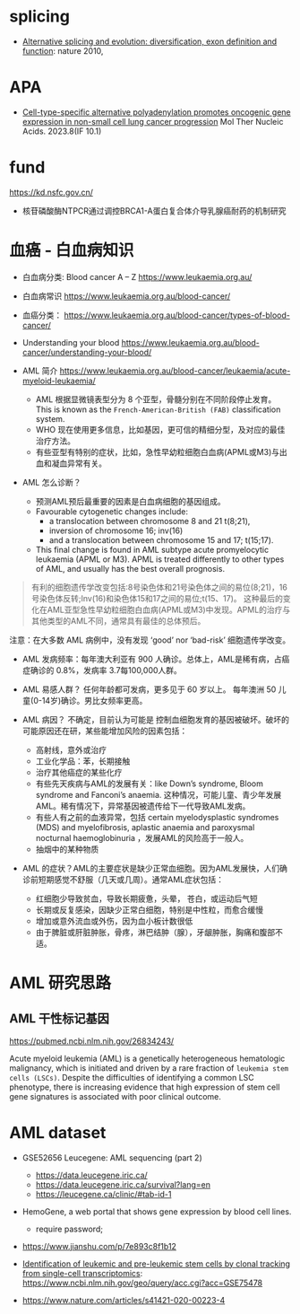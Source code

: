 
# splicing

- [Alternative splicing and evolution: diversification, exon definition and function](https://www.nature.com/articles/nrg2776): nature 2010, 




# APA 

- [Cell-type-specific alternative polyadenylation promotes oncogenic gene expression in non-small cell lung cancer progression](https://pubmed.ncbi.nlm.nih.gov/37675185/#figures) Mol Ther Nucleic Acids. 2023.8(IF 10.1)




# fund

https://kd.nsfc.gov.cn/

- 核苷磷酸酶NTPCR通过调控BRCA1-A蛋白复合体介导乳腺癌耐药的机制研究





# 血癌 - 白血病知识

- 白血病分类: Blood cancer A – Z https://www.leukaemia.org.au/
- 白血病常识 https://www.leukaemia.org.au/blood-cancer/
- 血癌分类： https://www.leukaemia.org.au/blood-cancer/types-of-blood-cancer/

- Understanding your blood https://www.leukaemia.org.au/blood-cancer/understanding-your-blood/
- AML 简介 https://www.leukaemia.org.au/blood-cancer/leukaemia/acute-myeloid-leukaemia/
	* AML 根据显微镜表型分为 8 个亚型，骨髓分别在不同阶段停止发育。This is known as the `French-American-British (FAB)` classification system.
	* WHO 现在使用更多信息，比如基因，更可信的精细分型，及对应的最佳治疗方法。 
	* 有些亚型有特别的症状，比如，急性早幼粒细胞白血病(APML或M3)与出血和凝血异常有关。

- AML 怎么诊断？
	* 预测AML预后最重要的因素是白血病细胞的基因组成。
	* Favourable cytogenetic changes include: 
		- a translocation between chromosome 8 and 21 t(8;21), 
		- inversion of chromosome 16; inv(16) 
		- and a translocation between chromosome 15 and 17; t(15;17). 
	- This final change is found in AML subtype acute promyelocytic leukaemia (APML or M3). APML is treated differently to other types of AML, and usually has the best overall prognosis.

> 有利的细胞遗传学改变包括:8号染色体和21号染色体之间的易位(8;21)，16号染色体反转;Inv(16)和染色体15和17之间的易位;t(15、17)。
> 这种最后的变化在AML亚型急性早幼粒细胞白血病(APML或M3)中发现。APML的治疗与其他类型的AML不同，通常具有最佳的总体预后。

注意：在大多数 AML 病例中，没有发现 ‘good’ nor ‘bad-risk’ 细胞遗传学改变。

- AML 发病频率：每年澳大利亚有 900 人确诊。总体上，AML是稀有病，占癌症确诊的 0.8%，发病率 3.7每100,000人群。

- AML 易感人群？ 任何年龄都可发病，更多见于 60 岁以上。 每年澳洲 50 儿童(0-14岁)确诊。男比女频率更高。

- AML 病因？  不确定，目前认为可能是 控制血细胞发育的基因被破坏。破坏的可能原因还在研，某些能增加风险的因素包括：
	* 高射线，意外或治疗
	* 工业化学品：苯，长期接触
	* 治疗其他癌症的某些化疗
	* 有些先天疾病与AML的发展有关：like Down’s syndrome, Bloom syndrome and Fanconi’s anaemia. 这种情况，可能儿童、青少年发展AML。稀有情况下，异常基因被遗传给下一代导致AML发病。
	* 有些人有之前的血液异常，包括 certain myelodysplastic syndromes (MDS) and myelofibrosis, aplastic anaemia and paroxysmal nocturnal haemoglobinuria ，发展AML的风险高于一般人。
	* 抽烟中的某种物质

- AML 的症状？AML的主要症状是缺少正常血细胞。因为AML发展快，人们确诊前短期感觉不舒服（几天或几周）。通常AML症状包括：
	* 红细胞少导致贫血，导致长期疲惫，头晕， 苍白，或运动后气短
	* 长期或反复感染，因缺少正常白细胞，特别是中性粒，而愈合缓慢
	* 增加或意外流血或外伤，因为血小板计数很低
	* 由于脾脏或肝脏肿胀，骨疼，淋巴结肿（腺），牙龈肿胀，胸痛和腹部不适。




# AML 研究思路

## AML 干性标记基因

https://pubmed.ncbi.nlm.nih.gov/26834243/

Acute myeloid leukemia (AML) is a genetically heterogeneous hematologic malignancy, which is initiated and driven by a rare fraction of `leukemia stem cells (LSCs)`. Despite the difficulties of identifying a common LSC phenotype, there is increasing evidence that high expression of stem cell gene signatures is associated with poor clinical outcome.

















# AML dataset 

- GSE52656 Leucegene: AML sequencing (part 2)
	* https://data.leucegene.iric.ca/
	* https://data.leucegene.iric.ca/survival?lang=en
	* https://leucegene.ca/clinic/#tab-id-1

- HemoGene, a web portal that shows gene expression by blood cell lines.
	* require password;


- https://www.jianshu.com/p/7e893c8f1b12


- [Identification of leukemic and pre-leukemic stem cells by clonal tracking from single-cell transcriptomics](https://www.nature.com/articles/s41467-021-21650-1): https://www.ncbi.nlm.nih.gov/geo/query/acc.cgi?acc=GSE75478


- https://www.nature.com/articles/s41421-020-00223-4


